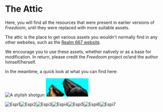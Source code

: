 # The Attic

Here, you will find all the resources that were 
present in earlier versions of _Freedoom_, until they 
were replaced with more suitable assets.

The attic is the place to get various assets you 
wouldn't normally find in any other websites, such 
as the [Realm 667 website](http://www.realm667.com).

We encourage you to use these assets, whether natively
or as a base for modification. In return, please credit 
the _Freedoom_ project or/and the author himself/herself.

In the meantime, a quick look at what you can find here:

![A stylish shotgun](https://github.com/freedoom/attic/blob/master/scubasteve/sht2/sht2a0.gif?raw=1) ![Interesting shotgun here](https://github.com/freedoom/attic/blob/master/fredrik/ssg/sht2e0.gif?raw=1)


![Espi1](https://github.com/freedoom/attic/blob/update/espi/startan_textures_2/sw18_7.gif?raw=1)![Espi2](https://github.com/freedoom/attic/blob/update/espi/startan_textures_2/sw18_5.gif?raw=1)![Espi3](https://github.com/freedoom/attic/blob/update/espi/startan_textures_2/sw17_3.gif?raw=1)![Espi4](https://github.com/freedoom/attic/blob/update/espi/startan_textures_2/sw16_2.gif?raw=1)![Espi5](https://github.com/freedoom/attic/blob/update/espi/startan_textures_2/sw15_3.gif?raw=1)![Espi6](https://github.com/freedoom/attic/blob/update/espi/startan_textures_2/sw15_1.gif?raw=1)![Espi7](https://github.com/freedoom/attic/blob/update/espi/startan_textures_2/sw19_1.gif?raw=1)
